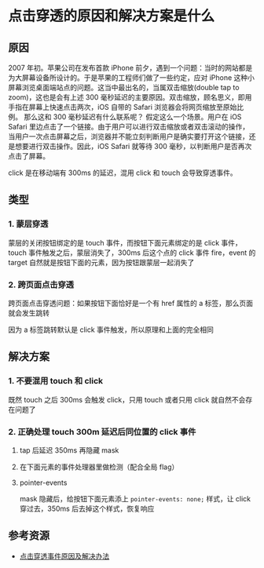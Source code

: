 # 点击穿透的原因和解决方案是什么

## 原因

2007 年初。苹果公司在发布首款 iPhone 前夕，遇到一个问题：当时的网站都是为大屏幕设备所设计的。于是苹果的工程师们做了一些约定，应对 iPhone 这种小屏幕浏览桌面端站点的问题。这当中最出名的，当属双击缩放(double tap to zoom)，这也是会有上述 300 毫秒延迟的主要原因。双击缩放，顾名思义，即用手指在屏幕上快速点击两次，iOS 自带的 Safari 浏览器会将网页缩放至原始比例。 那么这和 300 毫秒延迟有什么联系呢？ 假定这么一个场景。用户在 iOS Safari 里边点击了一个链接。由于用户可以进行双击缩放或者双击滚动的操作，当用户一次点击屏幕之后，浏览器并不能立刻判断用户是确实要打开这个链接，还是想要进行双击操作。因此，iOS Safari 就等待 300 毫秒，以判断用户是否再次点击了屏幕。

click 是在移动端有 300ms 的延迟，混用 click 和 touch 会导致穿透事件。

## 类型

### 1. 蒙层穿透

蒙层的关闭按钮绑定的是 touch 事件，而按钮下面元素绑定的是 click 事件，touch 事件触发之后，蒙层消失了，300ms 后这个点的 click 事件 fire，event 的 target 自然就是按钮下面的元素，因为按钮跟蒙层一起消失了

### 2. 跨页面点击穿透

跨页面点击穿透问题：如果按钮下面恰好是一个有 href 属性的 a 标签，那么页面就会发生跳转

因为 a 标签跳转默认是 click 事件触发，所以原理和上面的完全相同

## 解决方案

### 1. 不要混用 touch 和 click

既然 touch 之后 300ms 会触发 click，只用 touch 或者只用 click 就自然不会存在问题了

### 2. 正确处理 touch 300m 延迟后同位置的 click 事件

1. tap 后延迟 350ms 再隐藏 mask

2. 在下面元素的事件处理器里做检测（配合全局 flag）

3. pointer-events

   mask 隐藏后，给按钮下面元素添上 `pointer-events: none;` 样式，让 click 穿过去，350ms 后去掉这个样式，恢复响应

## 参考资源

- [点击穿透事件原因及解决办法](https://www.cnblogs.com/leftJS/p/11095226.html)

